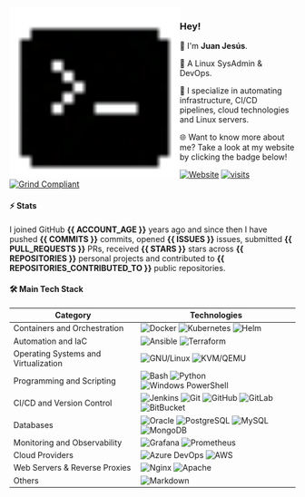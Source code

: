 <img align="left" src="./assets/favicon.svg" width="300" height="300" alt="Pixel Art Icon">

### Hey!

👾 I'm **Juan Jesús**.

🐧 A Linux SysAdmin & DevOps.

🚀 I specialize in automating infrastructure, CI/CD pipelines, cloud technologies and Linux servers.

🌐 Want to know more about me? Take a look at my website by clicking the badge below!

[![Website](https://img.shields.io/badge/Website-sh.juanje.net-313131?style=flat&labelColor=545454&color=313131)](https://github.com/JuanJesusAlejoSillero.gpg) [![visits](https://komarev.com/ghpvc/?username=JuanJesusAlejoSillero&style=flat&color=313131&label=visits&abbreviated=true)](https://github.com/JuanJesusAlejoSillero) [![Grind Compliant](https://img.shields.io/badge/Grind-Compliant-blue?style=flat&labelColor=545454&color=313131)](https://github.com/grindhousedev/grindlines)

#### ⚡ Stats

I joined GitHub **{{ ACCOUNT_AGE }}** years ago and since then I have pushed **{{ COMMITS }}** commits, opened **{{ ISSUES }}** issues, submitted **{{ PULL_REQUESTS }}** PRs, received **{{ STARS }}** stars across **{{ REPOSITORIES }}** personal projects and contributed to **{{ REPOSITORIES_CONTRIBUTED_TO }}** public repositories.

#### 🛠️ Main Tech Stack

| Category                             | Technologies                                                                                                                                                                                                                                                                                                                                                                                                                                                                                                                                                                                                                                             |
|--------------------------------------|----------------------------------------------------------------------------------------------------------------------------------------------------------------------------------------------------------------------------------------------------------------------------------------------------------------------------------------------------------------------------------------------------------------------------------------------------------------------------------------------------------------------------------------------------------------------------------------------------------------------------------------------------------|
| Containers and Orchestration         | ![Docker](https://img.shields.io/badge/-Docker-ffffff?style=flat&labelColor=2496ED&color=2496ED&logo=docker&logoColor=ffffff) ![Kubernetes](https://img.shields.io/badge/-Kubernetes-ffffff?style=flat&labelColor=326CE5&color=326CE5&logo=kubernetes&logoColor=ffffff) ![Helm](https://img.shields.io/badge/-Helm-ffffff?style=flat&labelColor=0F1689&color=0F1689&logo=helm&logoColor=ffffff)                                                                                                                                                                                                                                                          |
| Automation and IaC                   | ![Ansible](https://img.shields.io/badge/-Ansible-ffffff?style=flat&labelColor=EE0000&color=EE0000&logo=ansible&logoColor=ffffff) ![Terraform](https://img.shields.io/badge/-Terraform-ffffff?style=flat&labelColor=623CE4&color=623CE4&logo=terraform&logoColor=ffffff)                                                                                                                                                                                                                                                                                                                                                                                  |
| Operating Systems and Virtualization | ![GNU/Linux](https://img.shields.io/badge/-GNU/Linux-ffffff?style=flat&labelColor=FCC624&color=FCC624&logo=linux&logoColor=000000) ![KVM/QEMU](https://img.shields.io/badge/-KVM/QEMU-ffffff?style=flat&labelColor=FF6600&color=FF6600&logo=qemu&logoColor=ffffff)                                                                                                                                                                                                                                                                                                                                                                                       |
| Programming and Scripting            | ![Bash](https://img.shields.io/badge/-Bash-ffffff?style=flat&labelColor=4EAA25&color=4EAA25&logo=gnu-bash&logoColor=ffffff) ![Python](https://img.shields.io/badge/-Python-ffffff?style=flat&labelColor=3776AB&color=3776AB&logo=python&logoColor=ffffff) ![Windows PowerShell](https://img.shields.io/badge/Windows-PowerShell-ffffff?style=flat&labelColor=263d57&color=263d57&logo=powershell&logoColor=ffffff)                                                                                                                                                                                                                                       |
| CI/CD and Version Control            | ![Jenkins](https://img.shields.io/badge/-Jenkins-ffffff?style=flat&labelColor=D24939&color=D24939&logo=jenkins&logoColor=ffffff) ![Git](https://img.shields.io/badge/-Git-ffffff?style=flat&labelColor=F05032&color=F05032&logo=git&logoColor=ffffff) ![GitHub](https://img.shields.io/badge/-GitHub-ffffff?style=flat&labelColor=181717&color=181717&logo=github&logoColor=ffffff) ![GitLab](https://img.shields.io/badge/-GitLab-ffffff?style=flat&labelColor=FC6D26&color=FC6D26&logo=gitlab&logoColor=ffffff) ![BitBucket](https://img.shields.io/badge/-BitBucket-ffffff?style=flat&labelColor=0052CC&color=0052CC&logo=bitbucket&logoColor=ffffff) |
| Databases                            | ![Oracle](https://img.shields.io/badge/Oracle-SQL-ffffff?style=flat&labelColor=F80000&color=F80000&logo=oracle&logoColor=ffffff) ![PostgreSQL](https://img.shields.io/badge/-PostgreSQL-ffffff?style=flat&labelColor=4169E1&color=4169E1&logo=postgresql&logoColor=ffffff) ![MySQL](https://img.shields.io/badge/-MySQL-ffffff?style=flat&labelColor=4479A1&color=4479A1&logo=mysql&logoColor=ffffff) ![MongoDB](https://img.shields.io/badge/-MongoDB-ffffff?style=flat&labelColor=47A248&color=47A248&logo=mongodb&logoColor=ffffff)                                                                                                                   |
| Monitoring and Observability         | ![Grafana](https://img.shields.io/badge/-Grafana-ffffff?style=flat&labelColor=F46800&color=F46800&logo=grafana&logoColor=ffffff) ![Prometheus](https://img.shields.io/badge/-Prometheus-ffffff?style=flat&labelColor=E6522C&color=E6522C&logo=prometheus&logoColor=ffffff)                                                                                                                                                                                                                                                                                                                                                                               |
| Cloud Providers                      | ![Azure DevOps](https://img.shields.io/badge/Microsoft-Azure%20DevOps-ffffff?style=flat&labelColor=0078d4&color=0078d4&logo=azure-devops&logoColor=ffffff) ![AWS](https://img.shields.io/badge/Amazon-AWS-ffffff?style=flat&labelColor=ff9900&color=ff9900&logo=amazon-aws&logoColor=ffffff)                                                                                                                                                                                                                                                                                                                                                             |
| Web Servers & Reverse Proxies        | ![Nginx](https://img.shields.io/badge/-Nginx-ffffff?style=flat&labelColor=009639&color=009639&logo=nginx&logoColor=ffffff) ![Apache](https://img.shields.io/badge/-Apache-ffffff?style=flat&labelColor=D22128&color=D22128&logo=apache&logoColor=ffffff)                                                                                                                                                                                                                                                                                                                                                                                                 |
| Others                               | ![Markdown](https://img.shields.io/badge/-Markdown-ffffff?style=flat&labelColor=000000&color=000000&logo=markdown&logoColor=ffffff)                                                                                                                                                                                                                                                                                                                                                                                                                                                                                                                      |
